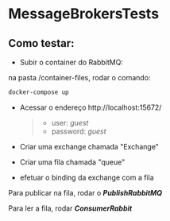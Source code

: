 # MessageBrokersTests

## Como testar:

- Subir o container do RabbitMQ:

na pasta /container-files, rodar o comando:

```bash
docker-compose up
```

- Acessar o endereço http://localhost:15672/

  >- user: *guest*
  >- password: *guest*

- Criar uma exchange chamada "Exchange"
- Criar uma fila chamada "queue"
- efetuar o binding da exchange com a fila

Para publicar na fila, rodar o ***PublishRabbitMQ***

Para ler a fila, rodar ***ConsumerRabbit***
